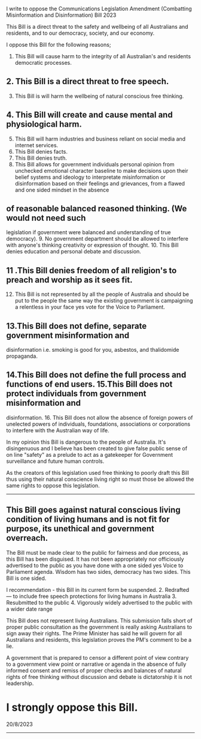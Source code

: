 I write to oppose the Communications Legislation Amendment (Combatting
Misinformation and Disinformation) Bill 2023

This Bill is a direct threat to the safety and wellbeing of all Australians and residents,
and to our democracy, society, and our economy.

I oppose this Bill for the following reasons;

1. This Bill will cause harm to the integrity of all Australian's and residents
democratic processes.
## 2. This Bill is a direct threat to free speech.
3. This Bill is will harm the wellbeing of natural conscious free thinking.
## 4. This Bill will create and cause mental and physiological harm.
5. This Bill will harm industries and business reliant on social media and internet
services.
6. This Bill denies facts.
7. This Bill denies truth.
8. This Bill allows for government individuals personal opinion from unchecked
emotional character baseline to make decisions upon their belief systems and
ideology to interpretate misinformation or disinformation based on their
feelings and grievances, from a flawed and one sided mindset in the absence
## of reasonable balanced reasoned thinking. (We would not need such
legislation if government were balanced and understanding of true
democracy).
9. No government department should be allowed to interfere with anyone's
thinking creativity or expression of thought.
10. This Bill denies education and personal debate and discussion.
## 11 .This Bill denies freedom of all religion's to preach and worship as it sees fit.
12. This Bill is not represented by all the people of Australia and should be put to
the people the same way the existing government is campaigning a relentless
in your face yes vote for the Voice to Parliament.
## 13.This Bill does not define, separate government misinformation and
disinformation i.e. smoking is good for you, asbestos, and thalidomide
propaganda.
## 14.This Bill does not define the full process and functions of end users. 15.This Bill does not protect individuals from government misinformation and
disinformation.
16. This Bill does not allow the absence of foreign powers of unelected powers of
individuals, foundations, associations or corporations to interfere with the
Australian way of life.

In my opinion this Bill is dangerous to the people of Australia. It's disingenuous and I
believe has been created to give false public sense of on line "safety" as a prelude to
act as a gatekeeper for Government surveillance and future human controls.

As the creators of this legislation used free thinking to poorly draft this Bill thus using
their natural conscience living right so must those be allowed the same rights to
oppose this legislation.


-----

## This Bill goes against natural conscious living condition of living humans and is not fit for purpose, its unethical and government overreach.

 The Bill must be made clear to the public for fairness and due process, as this Bill has been disguised. It has not been appropriately nor officiously advertised to the public as you have done with a one sided yes Voice to Parliament agenda. Wisdom has two sides, democracy has two sides. This Bill is one sided.

 I recommendation - this Bill in its current form be suspended. 2. Redrafted — to include free speech protections for living humans in Australia 3. Resubmitted to the public 4. Vigorously widely advertised to the public with a wider date range

 This Bill does not represent living Australians. This submission falls short of proper public consultation as the government is really asking Australians to sign away their rights. The Prime Minister has said he will govern for all Australians and residents, this legislation proves the PM's comment to be a lie.

 A government that is prepared to censor a different point of view contrary to a government view point or narrative or agenda in the absence of fully informed consent and remiss of proper checks and balances of natural rights of free thinking without discussion and debate is dictatorship it is not leadership.

# I strongly oppose this Bill.

20/8/2023


-----

